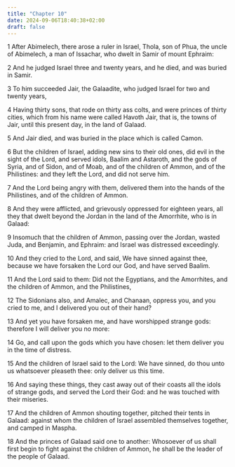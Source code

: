 ```yaml
---
title: "Chapter 10"
date: 2024-09-06T18:40:38+02:00
draft: false
---
```




1 After Abimelech, there arose a ruler in Israel, Thola, son of Phua, the uncle of Abimelech, a man of Issachar, who dwelt in Samir of mount Ephraim:

2 And he judged Israel three and twenty years, and he died, and was buried in Samir.

3 To him succeeded Jair, the Galaadite, who judged Israel for two and twenty years,

4 Having thirty sons, that rode on thirty ass colts, and were princes of thirty cities, which from his name were called Havoth Jair, that is, the towns of Jair, until this present day, in the land of Galaad.

5 And Jair died, and was buried in the place which is called Camon.

6 But the children of Israel, adding new sins to their old ones, did evil in the sight of the Lord, and served idols, Baalim and Astaroth, and the gods of Syria, and of Sidon, and of Moab, and of the children of Ammon, and of the Philistines: and they left the Lord, and did not serve him.

7 And the Lord being angry with them, delivered them into the hands of the Philistines, and of the children of Ammon.

8 And they were afflicted, and grievously oppressed for eighteen years, all they that dwelt beyond the Jordan in the land of the Amorrhite, who is in Galaad:

9 Insomuch that the children of Ammon, passing over the Jordan, wasted Juda, and Benjamin, and Ephraim: and Israel was distressed exceedingly.

10 And they cried to the Lord, and said, We have sinned against thee, because we have forsaken the Lord our God, and have served Baalim.

11 And the Lord said to them: Did not the Egyptians, and the Amorrhites, and the children of Ammon, and the Philistines,

12 The Sidonians also, and Amalec, and Chanaan, oppress you, and you cried to me, and I delivered you out of their hand?

13 And yet you have forsaken me, and have worshipped strange gods: therefore I will deliver you no more:

14 Go, and call upon the gods which you have chosen: let them deliver you in the time of distress.

15 And the children of Israel said to the Lord: We have sinned, do thou unto us whatsoever pleaseth thee: only deliver us this time.

16 And saying these things, they cast away out of their coasts all the idols of strange gods, and served the Lord their God: and he was touched with their miseries.

17 And the children of Ammon shouting together, pitched their tents in Galaad: against whom the children of Israel assembled themselves together, and camped in Maspha.

18 And the princes of Galaad said one to another: Whosoever of us shall first begin to fight against the children of Ammon, he shall be the leader of the people of Galaad.

